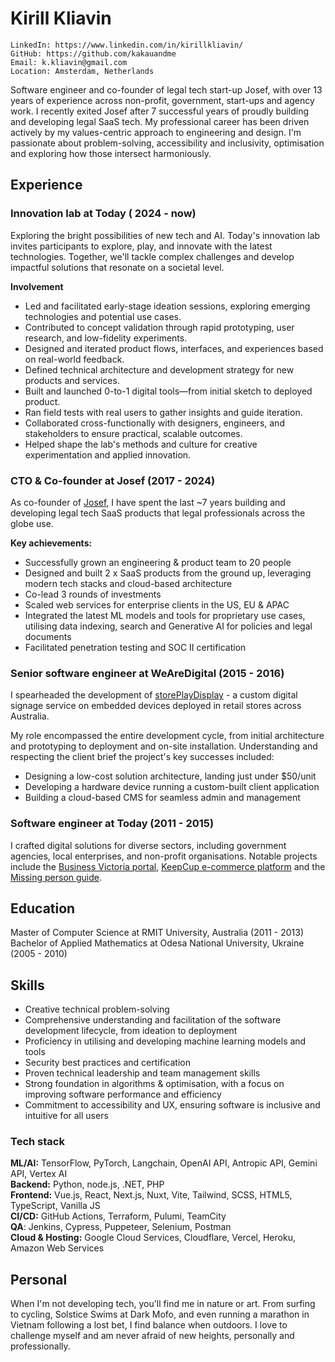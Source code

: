 # Kirill Kliavin

```
LinkedIn: https://www.linkedin.com/in/kirillkliavin/
GitHub: https://github.com/kakauandme
Email: k.kliavin@gmail.com
Location: Amsterdam, Netherlands
```

Software engineer and co-founder of legal tech start-up Josef, with over 13 years of experience across non-profit, government, start-ups and agency work. I recently exited Josef after 7 successful years of proudly building and developing legal SaaS tech. My professional career has been driven actively by my values-centric approach to engineering and design. I'm passionate about problem-solving, accessibility and inclusivity, optimisation and exploring how those intersect harmoniously.

## Experience

### Innovation lab at Today ( 2024 - now)

Exploring the bright possibilities of new tech and  AI. Today's innovation lab invites participants to explore, play, and innovate with the latest technologies. Together, we'll tackle complex challenges and develop impactful solutions that resonate on a societal level.

**Involvement**
- Led and facilitated early-stage ideation sessions, exploring emerging technologies and potential use cases.
- Contributed to concept validation through rapid prototyping, user research, and low-fidelity experiments.
- Designed and iterated product flows, interfaces, and experiences based on real-world feedback.
- Defined technical architecture and development strategy for new products and services.
- Built and launched 0-to-1 digital tools—from initial sketch to deployed product.
- Ran field tests with real users to gather insights and guide iteration.
- Collaborated cross-functionally with designers, engineers, and stakeholders to ensure practical, scalable outcomes.
- Helped shape the lab's methods and culture for creative experimentation and applied innovation.  


### CTO & Co-founder at Josef (2017 - 2024)

As co-founder of [Josef](https://joseflegal.com), I have spent the last ~7 years building and developing legal tech SaaS products that legal professionals across the globe use.

**Key achievements:**

- Successfully grown an engineering & product team to 20 people
- Designed and built 2 x SaaS products from the ground up, leveraging modern tech stacks and cloud-based architecture
- Co-lead 3 rounds of investments
- Scaled web services for enterprise clients in the US, EU & APAC
- Integrated the latest ML models and tools for proprietary use cases, utilising data indexing, search and Generative AI for policies and legal documents
- Facilitated penetration testing and SOC II certification

### Senior software engineer at WeAreDigital (2015 - 2016)

I spearheaded the development of [storePlayDisplay](http://www.storeplaydisplay.com) - a custom digital signage service on embedded devices deployed in retail stores across Australia.

My role encompassed the entire development cycle, from initial architecture and prototyping to deployment and on-site installation. Understanding and respecting the client brief the project's key successes included:

- Designing a low-cost solution architecture, landing just under $50/unit
- Developing a hardware device running a custom-built client application
- Building a cloud-based CMS for seamless admin and management

### Software engineer at Today (2011 - 2015)

I crafted digital solutions for diverse sectors, including government agencies, local enterprises, and non-profit organisations. Notable projects include the [Business Victoria portal](https://business.vic.gov.au/), [KeepCup e-commerce platform](https://au.keepcup.com/) and the [Missing person guide](https://www.missingpersonsguide.com/).

## Education

Master of Computer Science at RMIT University, Australia (2011 - 2013)  
Bachelor of Applied Mathematics at Odesa National University, Ukraine (2005 - 2010)

## Skills

- Creative technical problem-solving
- Comprehensive understanding and facilitation of the software development lifecycle, from ideation to deployment
- Proficiency in utilising and developing machine learning models and tools
- Security best practices and certification
- Proven technical leadership and team management skills
- Strong foundation in algorithms & optimisation, with a focus on improving software performance and efficiency
- Commitment to accessibility and UX, ensuring software is inclusive and intuitive for all users

### Tech stack

**ML/AI:** TensorFlow, PyTorch, Langchain, OpenAI API, Antropic API, Gemini API, Vertex AI  
**Backend:** Python, node.js, .NET, PHP  
**Frontend:** Vue.js, React, Next.js, Nuxt, Vite, Tailwind, SCSS, HTML5, TypeScript, Vanilla JS  
**CI/CD:** GitHub Actions, Terraform, Pulumi, TeamCity  
**QA**: Jenkins, Cypress, Puppeteer, Selenium, Postman  
**Cloud & Hosting:** Google Cloud Services, Cloudflare, Vercel, Heroku, Amazon Web Services

## Personal

When I'm not developing tech, you'll find me in nature or art. From surfing to cycling, Solstice Swims at Dark Mofo, and even running a marathon in Vietnam following a lost bet, I find balance when outdoors. I love to challenge myself and am never afraid of new heights, personally and professionally.
